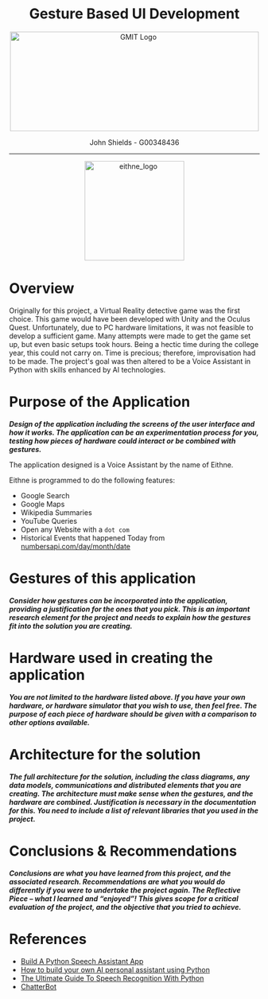 <h1 align="center">Gesture Based UI Development</h1>


<a href="https://www.gmit.ie/" >
<p align="center"><img src="https://i.ibb.co/f1ZQSkt/logo-gmit.png"
alt="GMIT Logo" width="500" height="200"/>
</p></a>


<p align="center">John Shields - G00348436</p>

***

<p align="center"><img src="https://user-images.githubusercontent.com/26766163/115625698-58c5a580-a2f4-11eb-9470-7b4db0bfa62a.png"
alt="eithne_logo" width="200"/></p>

# Overview

Originally for this project, a Virtual Reality detective game was the first choice. This game would have been developed
with Unity and the Oculus Quest. Unfortunately, due to PC hardware limitations, it was not feasible to develop a
sufficient game. Many attempts were made to get the game set up, but even basic setups took hours. Being a hectic time
during the college year, this could not carry on. Time is precious; therefore, improvisation had to be made. The
project's goal was then altered to be a Voice Assistant in Python with skills enhanced by AI technologies.

# Purpose of the Application

***Design of the application including the screens of the user interface and how it works. The application can be an
experimentation process for you, testing how pieces of hardware could interact or be combined with gestures.***

The application designed is a Voice Assistant by the name of Eithne.

Eithne is programmed to do the following features:

* Google Search
* Google Maps
* Wikipedia Summaries
* YouTube Queries
* Open any Website with a ``dot com``
* Historical Events that happened Today from [numbersapi.com/day/month/date](http://numbersapi.com/04/6/date)

# Gestures of this application

***Consider how gestures can be incorporated into the application, providing a justification for the ones that you pick.
This is an important research element for the project and needs to explain how the gestures fit into the solution you
are creating.***

# Hardware used in creating the application

***You are not limited to the hardware listed above. If you have your own hardware, or hardware simulator that you wish
to use, then feel free. The purpose of each piece of hardware should be given with a comparison to other options
available.***

# Architecture for the solution

***The full architecture for the solution, including the class diagrams, any data models, communications and distributed
elements that you are creating. The architecture must make sense when the gestures, and the hardware are combined.
Justification is necessary in the documentation for this. You need to include a list of relevant libraries that you used
in the project.***

# Conclusions & Recommendations

***Conclusions are what you have learned from this project, and the associated research. Recommendations are what you
would do differently if you were to undertake the project again. The Reflective Piece – what I learned and “enjoyed”!
This gives scope for a critical evaluation of the project, and the objective that you tried to achieve.***

# References

* [Build A Python Speech Assistant App](https://youtu.be/x8xjj6cR9Nc)
* [How to build your own AI personal assistant using Python](https://bit.ly/3auyANP)
* [The Ultimate Guide To Speech Recognition With Python](https://realpython.com/python-speech-recognition/)
* [ChatterBot](https://chatterbot.readthedocs.io/en/stable/index.html#)